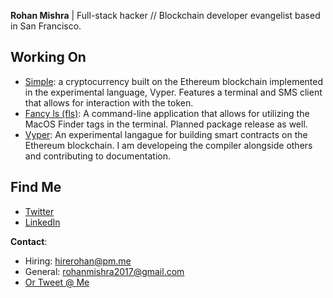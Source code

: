 **Rohan Mishra** | Full-stack hacker // Blockchain developer evangelist based in San Francisco.

## Working On
- [Simple](https://github.com/Meeshbhoombah/simple): a cryptocurrency built on the Ethereum 
  blockchain implemented in the experimental language, Vyper. Features a terminal and SMS client 
  that allows for interaction with the token.
- [Fancy ls (fls)](https://github.com/Meeshbhoombah/fls): A command-line application that 
  allows for utilizing the MacOS Finder tags in the terminal. Planned package release as well.
- [Vyper](https://github.com/Meeshbhoombah/vyper): An experimental langague for building 
  smart contracts on the Ethereum blockchain. I am developeing the compiler alongside others 
  and contributing to documentation.

## Find Me
- [Twitter](https://twitter.com/meeshbhoombah)
- [LinkedIn](https://www.linkedin.com/in/aboutrohan/)

**Contact**:
- Hiring: hirerohan@pm.me
- General: rohanmishra2017@gmail.com
- [Or Tweet @ Me](https://twitter.com/meeshbhoombah)

